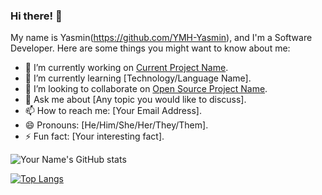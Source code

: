 ### Hi there! 👋

My name is Yasmin(https://github.com/YMH-Yasmin), and I'm a Software Developer. Here are some things you might want to know about me:

- 🔭 I’m currently working on [Current Project Name](https://github.com/your-username/current-project).
- 🌱 I’m currently learning [Technology/Language Name].
- 👯 I’m looking to collaborate on [Open Source Project Name](https://github.com/open-source-project).
- 💬 Ask me about [Any topic you would like to discuss].
- 📫 How to reach me: [Your Email Address].
- 😄 Pronouns: [He/Him/She/Her/They/Them].
- ⚡ Fun fact: [Your interesting fact].

![Your Name's GitHub stats](https://github-readme-stats.vercel.app/api?username=YMH-Yasmin&show_icons=true&count_private=true&hide=contribs,prs)

[![Top Langs](https://github-readme-stats.vercel.app/api/top-langs/?username=YMH-Yasmin&layout=compact)](https://github.com/your-username)
